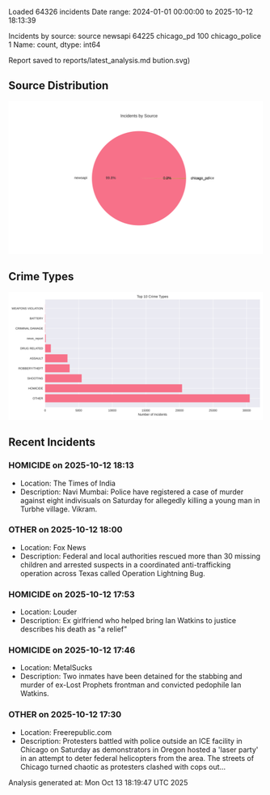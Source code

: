 
Loaded 64326 incidents
Date range: 2024-01-01 00:00:00 to 2025-10-12 18:13:39

Incidents by source:
source
newsapi           64225
chicago_pd          100
chicago_police        1
Name: count, dtype: int64

Report saved to reports/latest_analysis.md
bution.svg)

## Source Distribution
![Source Distribution](images/source_distribution.svg)

## Crime Types
![Crime Types](images/crime_types.svg)

## Recent Incidents

### HOMICIDE on 2025-10-12 18:13
- Location: The Times of India
- Description: Navi Mumbai: Police have registered a case of murder against eight indivisuals on Saturday for allegedly killing a young man in Turbhe village. Vikram.


### OTHER on 2025-10-12 18:00
- Location: Fox News
- Description: Federal and local authorities rescued more than 30 missing children and arrested suspects in a coordinated anti-trafficking operation across Texas called Operation Lightning Bug.


### HOMICIDE on 2025-10-12 17:53
- Location: Louder
- Description: Ex girlfriend who helped bring Ian Watkins to justice describes his death as "a relief"


### HOMICIDE on 2025-10-12 17:46
- Location: MetalSucks
- Description: Two inmates have been detained for the stabbing and murder of ex-Lost Prophets frontman and convicted pedophile Ian Watkins.


### OTHER on 2025-10-12 17:30
- Location: Freerepublic.com
- Description: Protesters battled with police outside an ICE facility in Chicago on Saturday as demonstrators in Oregon hosted a 'laser party' in an attempt to deter federal helicopters from the area. The streets of Chicago turned chaotic as protesters clashed with cops out…

Analysis generated at: Mon Oct 13 18:19:47 UTC 2025
